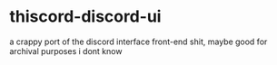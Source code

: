 # thiscord-discord-ui
a crappy port of the discord interface front-end shit, maybe good for archival purposes i dont know
